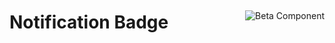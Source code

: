 <div style="display: inline-flex; align-items: center; justify-content: space-between; width: 100%;">
    <h1>Notification Badge</h1>
    <img src="assets/beta.png" alt="Beta Component" />
</div>
